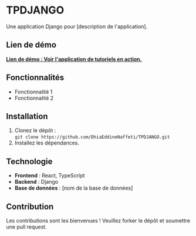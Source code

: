 # TPDJANGO

Une application Django pour [description de l'application].  

## Lien de démo
[**Lien de démo : Voir l'application de tutoriels en action.**](https://tp-django-k2xc.vercel.app/tutorials)

## Fonctionnalités
- Fonctionnalité 1
- Fonctionnalité 2

## Installation
1. Clonez le dépôt :  
   `git clone https://github.com/DhiaEddineNaffeti/TPDJANGO.git`
2. Installez les dépendances.  

## Technologie
- **Frontend** : React, TypeScript
- **Backend** : Django
- **Base de données** : [nom de la base de données]

## Contribution
Les contributions sont les bienvenues ! Veuillez forker le dépôt et soumettre une pull request.
